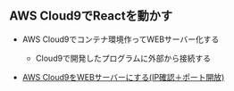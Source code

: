 ## AWS Cloud9でReactを動かす

- AWS Cloud9でコンテナ環境作ってWEBサーバー化する
    - Cloud9で開発したプログラムに外部から接続する

- [AWS Cloud9をWEBサーバーにする(IP確認＋ポート開放)](https://www.ultra-noob.com/blog/2020/2020-05-25-AWS_Cloud9%E3%82%92WEB%E3%82%B5%E3%83%BC%E3%83%90%E3%83%BC%E3%81%AB%E3%81%99%E3%82%8B(IP%E7%A2%BA%E8%AA%8D%EF%BC%8B%E3%83%9D%E3%83%BC%E3%83%88%E9%96%8B%E6%94%BE)/ "AWS Cloud9をWEBサーバーにする(IP確認＋ポート開放)")
